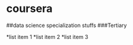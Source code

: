 # coursera
##data science specialization stuffs
###Tertiary

*list item 1
*list item 2
*list item 3
